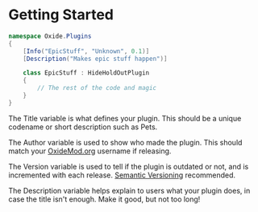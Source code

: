 # Getting Started

``` csharp
namespace Oxide.Plugins
{
    [Info("EpicStuff", "Unknown", 0.1)]
    [Description("Makes epic stuff happen")]

    class EpicStuff : HideHoldOutPlugin
    {
        // The rest of the code and magic
    }
}
```

The Title variable is what defines your plugin. This should be a unique codename or short description such as Pets.

The Author variable is used to show who made the plugin. This should match your [OxideMod.org](http://oxidemod.org/) username if releasing.

The Version variable is used to tell if the plugin is outdated or not, and is incremented with each release. [Semantic Versioning](http://semver.org/) recommended.

The Description variable helps explain to users what your plugin does, in case the title isn't enough. Make it good, but not too long!

